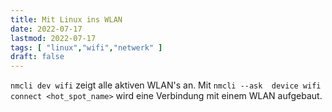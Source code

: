 ```yaml
---
title: Mit Linux ins WLAN
date: 2022-07-17
lastmod: 2022-07-17
tags: [ "linux","wifi","netwerk" ]
draft: false
---
```


```nmcli dev wifi``` zeigt alle aktiven WLAN's an. Mit ```nmcli --ask 
device wifi connect <hot_spot_name>``` wird eine Verbindung mit einem 
WLAN aufgebaut.